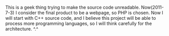 This is a geek thing trying to make the source code unreadable.
Now(2011-7-3) I consider the final product to be a webpage, so PHP is chosen.
Now I will start with C++ source code, and I believe this project will be able to process more programming languages, so I will think carefully for the architecture. ^.^
